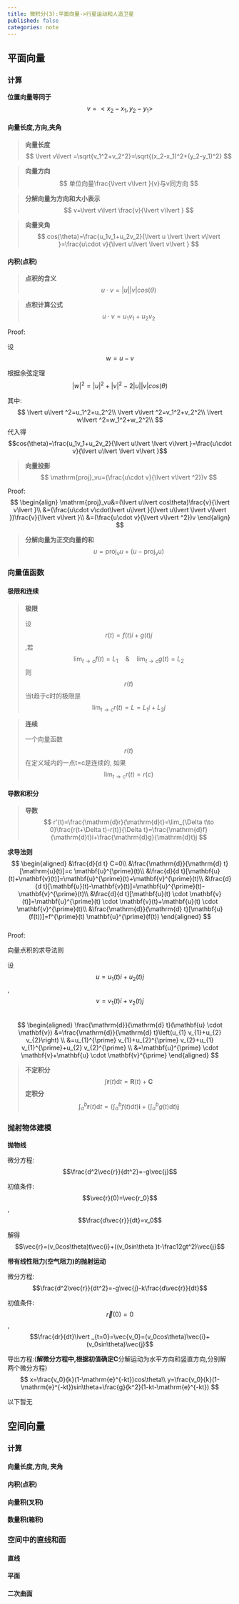 ```yaml
---
title: 微积分(3):平面向量->行星运动和人造卫星
published: false
categories: note
---
```


<script src="https://cdn.mathjax.org/mathjax/latest/MathJax.js?config=TeX-AMS-MML_HTMLorMML"
  type="text/javascript"></script>

## 平面向量

### 计算

**位置向量等同于**
$$
v=<x_2-x_1,y_2-y_1>
$$

#### 向量长度,方向,夹角

> **向量长度**
> $$
> \lvert v\lvert =\sqrt{v_1^2+v_2^2}=\sqrt{(x_2-x_1)^2+(y_2-y_1)^2}
> $$

> **向量方向**
> $$
> 单位向量\frac{\lvert v\lvert }{v}与v同方向
> $$

> **分解向量为方向和大小表示**
> $$
> v=\lvert v\lvert \frac{v}{\lvert v\lvert }
> $$

> **向量夹角**
> $$
> cos(\theta)=\frac{u_1v_1+u_2v_2}{\lvert u \lvert \lvert v\lvert }=\frac{u\cdot v}{\lvert u\lvert \lvert v\lvert }
> $$

#### 内积(点积)

> **点积的含义**
> $$
> u\cdot v=\lvert u\lvert \lvert v\lvert cos(\theta)
> $$

> **点积计算公式**
> $$
> u\cdot v=u_1v_1+u_2v_2
> $$

Proof:

设$$w=u-v$$

根据余弦定理$${\lvert w\lvert}^2={\lvert u\lvert }^2+\lvert v\lvert ^2-2\lvert u\lvert \lvert v\lvert cos(\theta)$$

其中:
$$
\lvert u\lvert ^2=u_1^2+u_2^2\\
\lvert v\lvert ^2=v_1^2+v_2^2\\
\lvert w\lvert ^2=w_1^2+w_2^2\\
$$
代入得$$cos(\theta)=\frac{u_1v_1+u_2v_2}{\lvert u\lvert \lvert v\lvert }=\frac{u\cdot v}{\lvert u\lvert \lvert v\lvert }$$

> **向量投影**
> $$
> \mathrm{proj}_vu=(\frac{u\cdot v}{\lvert v\lvert ^2})v
> $$

Proof:  
$$
\begin{align}
\mathrm{proj}_vu&=(\lvert u\lvert cos\theta)\frac{v}{\lvert v\lvert }\\
&=(\frac{u\cdot v\cdot\lvert u\lvert }{\lvert u\lvert \lvert v\lvert })\frac{v}{\lvert v\lvert }\\
&=(\frac{u\cdot v}{\lvert v\lvert ^2})v
\end{align}
$$

> **分解向量为正交向量的和**
> $$
> u=\mathrm{proj}_vu+(u-\mathrm{proj_vu})
> $$

### 向量值函数

#### 极限和连续

> **极限**
>
> 设$$r(t)=f(t)i+g(t)j$$,若
> $$
> \lim_{t\to c}f(t)=L_1 \quad \& \quad \lim_{t \to c}g(t)=L_2
> $$
> 则$$r(t)$$当t趋于c时的极限是
> $$
> \lim_{t\to c}r(t)=L=L_1i+L_2j
> $$

> **连续**
>
> 一个向量函数$$r(t)$$在定义域内的一点t=c是连续的, 如果
> $$
> \lim_{t \to c}r(t)=r(c)
> $$

#### 导数和积分

> **导数**
> $$
> r'(t)=\frac{\mathrm{d}r}{\mathrm{d}t}=\lim_{\Delta t\to 0}\frac{r(t+\Delta t)-r(t)}{\Delta t}=\frac{\mathrm{d}f}{\mathrm{d}t}i+\frac{\mathrm{d}g}{\mathrm{d}t}j
> $$

**求导法则**  
$$
\begin{aligned}
&\frac{d}{d t} C=0\\
&\frac{\mathrm{d}}{\mathrm{d} t}[\mathrm{u}(t)]=c \mathbf{u}^{\prime}(t)\\
&\frac{d}{d t}[\mathbf{u}(t)+\mathbf{v}(t)]=\mathbf{u}^{\prime}(t)+\mathbf{v}^{\prime}(t)\\
&\frac{d}{d t}[\mathbf{u}(t)-\mathbf{v}(t)]=\mathbf{u}^{\prime}(t)-\mathbf{v}^{\prime}(t)\\
&\frac{d}{d t}[\mathbf{u}(t) \cdot \mathbf{v}(t)]=\mathbf{u}^{\prime}(t) \cdot \mathbf{v}(t)+\mathbf{u}(t) \cdot \mathbf{v}^{\prime}(t)\\
&\frac{\mathrm{d}}{\mathrm{d} t}[\mathbf{u}(f(t))]=f^{\prime}(t) \mathbf{u}^{\prime}(f(t))
\end{aligned}
$$  
Proof:  

向量点积的求导法则  

设$$u=u_1(t)i+u_2(t)j$$,$$v=v_1(t)i+v_2(t)j$$  
$$
\begin{aligned}
\frac{\mathrm{d}}{\mathrm{d} t}(\mathbf{u} \cdot \mathbf{v}) &=\frac{\mathrm{d}}{\mathrm{d} t}\left(u_{1} v_{1}+u_{2} v_{2}\right) \\
&=u_{1}^{\prime} v_{1}+u_{2}^{\prime} v_{2}+u_{1} v_{1}^{\prime}+u_{2} v_{2}^{\prime} \\
&=\mathbf{u}^{\prime} \cdot \mathbf{v}+\mathbf{u} \cdot \mathbf{v}^{\prime}
\end{aligned}
$$  

> **不定积分**
> $$
> \int \mathbf{r}(t) \mathrm{d} t=\mathbf{R}(t)+\mathbf{C}
> $$
> **定积分**
> $$
> \int_{a}^{b} \mathbf{r}(t) \mathrm{d} t=\left(\int_{a}^{b} f(t) \mathrm{d} t\right) \mathbf{i}+\left(\int_{a}^{b} g(t) \mathrm{d} t\right) \mathbf{j}
> $$

### 抛射物体建模

**抛物线**

微分方程:$$\frac{d^2\vec{r}}{dt^2}=-g\vec{j}$$

初值条件:$$\vec{r}(0)=\vec{r_0}$$ , $$\frac{d\vec{r}}{dt}=v_0$$

解得$$\vec{r}=(v_0cos\theta)t\vec{i}+((v_0sin\theta )t-\frac12gt^2)\vec{j}$$

**带有线性阻力(空气阻力)的抛射运动**

微分方程:$$\frac{d^2\vec{r}}{dt^2}=-g\vec{j}-k\frac{d\vec{r}}{dt}$$

初值条件:$$\vec{r}(0)=0$$ , $$\frac{dr}{dt}\lvert _{t=0}=\vec{v_0}=(v_0cos\theta)\vec{i}+(v_0sin\theta)\vec{j}$$

导出方程:(**解微分方程中,根据初值确定C**分解运动为水平方向和竖直方向,分别解两个微分方程)
$$
x=\frac{v_0}{k}(1-\mathrm{e}^{-kt})cos\theta\\
y=\frac{v_0}{k}(1-\mathrm{e}^{-kt})sin\theta+\frac{g}{k^2}(1-kt-\mathrm{e}^{-kt})
$$

以下暂无

## 空间向量

### 计算

#### 向量长度,方向, 夹角

#### 内积(点积)

#### 向量积(叉积)

#### 数量积(箱积)

### 空间中的直线和面

#### 直线

#### 平面

#### 二次曲面

